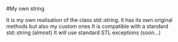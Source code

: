 #My own string

It is my own realisation of the class std::string. it has its own original methods but also my custom ones
It is compatible with a standard std::string (almost)
It will use standard STL exceptions (soon...)